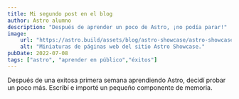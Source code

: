 ```yaml
---
title: Mi segundo post en el blog
author: Astro alumno
description: "Después de aprender un poco de Astro, ¡no podía parar!"
image: 
    url: "https://astro.build/assets/blog/astro-showcase/astro-showcase-screenshot.jpg"
    alt: "Miniaturas de páginas web del sitio Astro Showcase."
pubDate: 2022-07-08
tags: ["astro", "aprender en público","éxitos"]
---
```

Después de una exitosa primera semana aprendiendo Astro, decidí probar un poco más. Escribí e importé un pequeño componente de memoria.